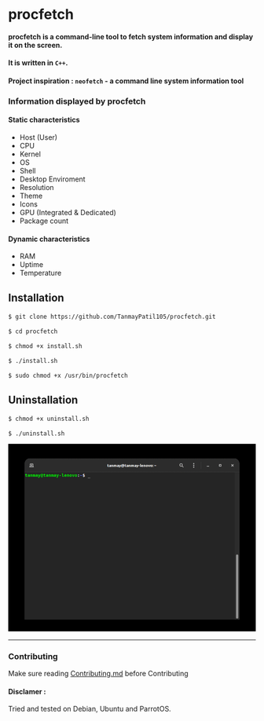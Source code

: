 # procfetch

#### procfetch is a command-line tool to fetch system information and display it on the screen. 
#### It is written in `C++`. 
#### Project inspiration : `neofetch` - a command line system information tool

### Information displayed by procfetch
#### Static characteristics

* Host (User)
* CPU
* Kernel
* OS
* Shell
* Desktop Enviroment
* Resolution
* Theme
* Icons
* GPU (Integrated & Dedicated)
* Package count

#### Dynamic characteristics
* RAM
* Uptime
* Temperature

## Installation

```
$ git clone https://github.com/TanmayPatil105/procfetch.git
 ```

```
$ cd procfetch
```

```
$ chmod +x install.sh
```
```
$ ./install.sh
```
```
$ sudo chmod +x /usr/bin/procfetch
```
## Uninstallation
```
$ chmod +x uninstall.sh
```
```
$ ./uninstall.sh
```

![](./images/tty.gif)

<hr/>

### Contributing

Make sure reading [Contributing.md](https://github.com/TanmayPatil105/procfetch/blob/main/CONTRIBUTING.md) before Contributing

#### Disclamer :
Tried and tested on Debian, Ubuntu and ParrotOS.
